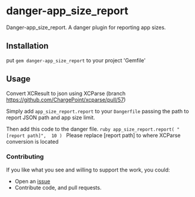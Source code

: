 # danger-app_size_report

Danger-app_size_report. A danger plugin for reporting app sizes.

## Installation
put `gem danger-app_size_report` to your project 'Gemfile'

## Usage

Convert XCResult to json using XCParse (branch https://github.com/ChargePoint/xcparse/pull/57)

Simply add `app_size_report.report` to your `Dangerfile` passing the path to report JSON path and app size limit.

Then add this code to the danger file.
    ```ruby
    app_size_report.report(
        "[report path]", 
        10
    )
    ```
Please replace [report path] to where XCParse conversion is located

### Contributing
If you like what you see and willing to support the work, you could:
- Open an [issue](https://github.com/ChargePoint/danger-app_size_report/issues/new)
- Contribute code, and pull requests.